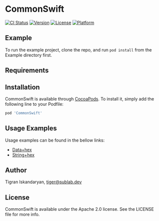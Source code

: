 # CommonSwift

[![CI Status](https://img.shields.io/travis/TigranIsk/CommonSwift.svg?style=flat)](https://travis-ci.org/TigranIsk/CommonSwift)
[![Version](https://img.shields.io/cocoapods/v/CommonSwift.svg?style=flat)](https://cocoapods.org/pods/CommonSwift)
[![License](https://img.shields.io/cocoapods/l/CommonSwift.svg?style=flat)](https://cocoapods.org/pods/CommonSwift)
[![Platform](https://img.shields.io/cocoapods/p/CommonSwift.svg?style=flat)](https://cocoapods.org/pods/CommonSwift)

## Example

To run the example project, clone the repo, and run `pod install` from the Example directory first.

## Requirements

## Installation

CommonSwift is available through [CocoaPods](https://cocoapods.org). To install
it, simply add the following line to your Podfile:

```ruby
pod 'CommonSwift'
```

## Usage Examples

Usage examples can be found in the bellow links:

- [Data+hex](https://github.com/sublabdev/common-swift/blob/dev/Doc/Data%2Bhex.md)
- [String+hex](https://github.com/sublabdev/common-swift/blob/dev/Doc/Swift%2Bhex.md)

## Author

Tigran Iskandaryan, tiger@sublab.dev

## License

CommonSwift is available under the Apache 2.0 license. See the LICENSE file for more info.
